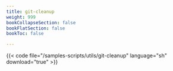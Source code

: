 ```yaml
---
title: git-cleanup
weight: 999
bookCollapseSection: false
bookFlatSection: false
bookToc: false

---
```


{{< code file="/samples-scripts/utils/git-cleanup" language="sh" download="true" >}}
